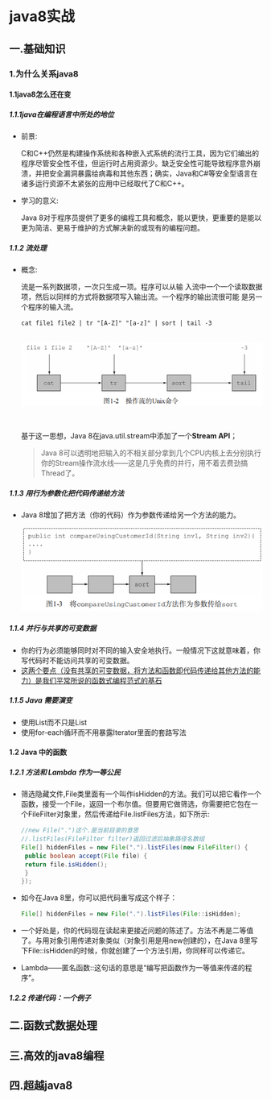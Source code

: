 # 			java8实战

## 一.基础知识

### 1.为什么关系java8

#### 1.1java8怎么还在变

##### 1.1.1java在编程语言中所处的地位

- 前景:

  C和C++仍然是构建操作系统和各种嵌入式系统的流行工具，因为它们编出的程序尽管安全性不佳，但运行时占用资源少。缺乏安全性可能导致程序意外崩溃，并把安全漏洞暴露给病毒和其他东西；确实，Java和C#等安全型语言在诸多运行资源不太紧张的应用中已经取代了C和C++。


- 学习的意义:

  Java 8对于程序员提供了更多的编程工具和概念，能以更快，更重要的是能以更为简洁、更易于维护的方式解决新的或现有的编程问题。

##### 1.1.2 流处理

- 概念:

  流是一系列数据项，一次只生成一项。程序可以从输
  入流中一个一个读取数据项，然后以同样的方式将数据项写入输出流。一个程序的输出流很可能
  是另一个程序的输入流。

  ```unix
  cat file1 file2 | tr "[A-Z]" "[a-z]" | sort | tail -3 
  ```

  ​	![](./images/1.bmp)

  ​

  基于这一思想，Java 8在java.util.stream中添加了一个**Stream API**；

  > Java 8可以透明地把输入的不相关部分拿到几个CPU内核上去分别执行你的Stream操作流水线——这是几乎免费的并行，用不着去费劲搞Thread了。

##### 1.1.3 用行为参数化把代码传递给方法

- Java 8增加了把方法（你的代码）作为参数传递给另一个方法的能力。

  ![](./images/2.bmp)


##### 1.1.4 并行与共享的可变数据

  - 你的行为必须能够同时对不同的输入安全地执行。一般情况下这就意味着，你写代码时不能访问共享的可变数据。
  - <u>这两个要点（没有共享的可变数据，将方法和函数即代码传递给其他方法的能力）是我们平常所说的函数式编程范式的基石</u>
##### 1.1.5 Java 需要演变

- 使用List<String>而不只是List
- 使用for-each循环而不用暴露Iterator里面的套路写法

#### 1.2 Java 中的函数

##### 1.2.1 方法和 Lambda 作为一等公民

- 筛选隐藏文件,File类里面有一个叫作isHidden的方法。我们可以把它看作一个函数，接受一个File，返回一个布尔值。但要用它做筛选，你需要把它包在一个FileFilter对象里，然后传递给File.listFiles方法，如下所示:

  ```java
  //new File(".")这个.是当前目录的意思
  //.listFiles(FileFilter filter)返回过滤后抽象路径名数组
  File[] hiddenFiles = new File(".").listFiles(new FileFilter() { 
   public boolean accept(File file) { 
   return file.isHidden(); 
   } 
  }); 
  ```

- 如今在Java 8里，你可以把代码重写成这个样子：

  ```java
  File[] hiddenFiles = new File(".").listFiles(File::isHidden); 	
  ```

- 一个好处是，你的代码现在读起来更接近问题的陈述了。方法不再是二等值了。与用对象引用传递对象类似（对象引用是用new创建的），在Java 8里写下File::isHidden的时候，你就创建了一个方法引用，你同样可以传递它。

- Lambda——匿名函数::这句话的意思是“编写把函数作为一等值来传递的程序”。

##### 1.2.2 传递代码：一个例子



## 二.函数式数据处理

## 三.高效的java8编程

## 四.超越java8